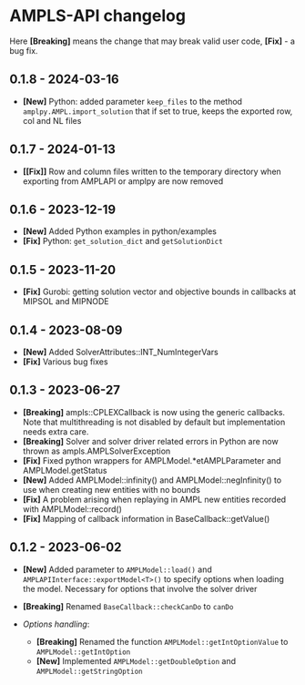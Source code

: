 # AMPLS-API changelog

Here **[Breaking]** means the change that may break valid user code, **[Fix]** - a bug fix.

## 0.1.8 - 2024-03-16
* **[New]** Python: added parameter `keep_files` to the method `amplpy.AMPL.import_solution` that
            if set to true, keeps the exported row, col and NL files 
  
## 0.1.7 - 2024-01-13

* **[[Fix]]** Row and column files written to the temporary directory when exporting from AMPLAPI 
            or amplpy are now removed
            
## 0.1.6 - 2023-12-19

* **[New]** Added Python examples in python/examples
* **[Fix]** Python: `get_solution_dict` and `getSolutionDict`

## 0.1.5 - 2023-11-20

* **[Fix]** Gurobi: getting solution vector and objective bounds in callbacks at MIPSOL and MIPNODE

## 0.1.4 - 2023-08-09

* **[New]** Added SolverAttributes::INT_NumIntegerVars
* **[Fix]** Various bug fixes

## 0.1.3 - 2023-06-27

* **[Breaking]** ampls::CPLEXCallback is now using the generic callbacks. Note that multithreading 
  is not disabled by default but implementation needs extra care. 
* **[Breaking]** Solver and solver driver related errors in Python are now thrown as ampls.AMPLSolverException
* **[Fix]** Fixed python wrappers for AMPLModel.*etAMPLParameter and AMPLModel.getStatus
* **[New]** Added AMPLModel::infinity() and AMPLModel::negInfinity() to use when creating new entities
  with no bounds
* **[Fix]** A problem arising when replaying in AMPL new entities recorded with AMPLModel::record()
* **[Fix]** Mapping of callback information in BaseCallback::getValue()

## 0.1.2 - 2023-06-02

* **[New]** Added parameter to `AMPLModel::load()` and `AMPLAPIInterface::exportModel<T>()`
  to specify options when loading the model. Necessary for options that involve the solver 
  driver 
* **[Breaking]** Renamed `BaseCallback::checkCanDo` to `canDo`
* *Options handling*: 
  
  * **[Breaking]** Renamed the function `AMPLModel::getIntOptionValue` to `AMPLModel::getIntOption`
  * **[New]** Implemented `AMPLModel::getDoubleOption` and `AMPLModel::getStringOption`



